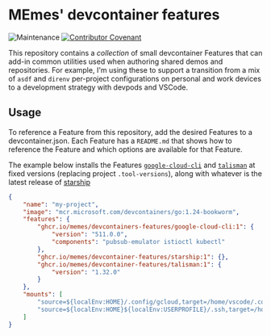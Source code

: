 # MEmes' devcontainer features

![Maintenance](https://img.shields.io/maintenance/yes/2025)
[![Contributor Covenant](https://img.shields.io/badge/Contributor%20Covenant-2.1-4baaaa.svg)](CODE_OF_CONDUCT.md)

This repository contains a _collection_ of small devcontainer Features that can add-in common utilities used when
authoring shared demos and repositories. For example, I'm using these to support a transition from a mix of `asdf` and
`direnv` per-project configurations on personal and work devices to a development strategy with devpods and VSCode.

## Usage

To reference a Feature from this repository, add the desired Features to a devcontainer.json. Each Feature has a
`README.md` that shows how to reference the Feature and which options are available for that Feature.

The example below installs the Features [`google-cloud-cli`](https://cloud.google.com/cli) and
[`talisman`](https://thoughtworks.github.io/talisman/) at fixed versions (replacing project `.tool-versions`), along
with whatever is the latest release of [starship](https://starship.rs)

```json
{
    "name": "my-project",
    "image": "mcr.microsoft.com/devcontainers/go:1.24-bookworm",
    "features": {
        "ghcr.io/memes/devcontainers-features/google-cloud-cli:1": {
            "version": "511.0.0",
            "components": "pubsub-emulator istioctl kubectl"
        },
        "ghcr.io/memes/devcontainer-features/starship:1": {},
        "ghcr.io/memes/devcontainer-features/talisman:1": {
            "version": "1.32.0"
        }
    },
    "mounts": [
        "source=${localEnv:HOME}/.config/gcloud,target=/home/vscode/.config/gcloud,type=bind",
        "source=${localEnv:HOME}${localEnv:USERPROFILE}/.ssh,target=/home/vscode/.ssh,type=bind,readonly"
    ]
}
```
